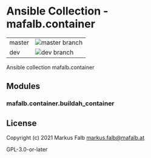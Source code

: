 # Ansible Collection - mafalb.container


|||
|---|---|
|master|![master branch](https://github.com/mafalb/ansible-collection-container/workflows/CI/badge.svg?branch=master)|
|dev|![dev branch](https://github.com/mafalb/ansible-collection-container/workflows/CI/badge.svg?branch=dev)|


Ansible collection mafalb.container

## Modules

### mafalb.container.buildah_container

## License

Copyright (c) 2021 Markus Falb <markus.falb@mafalb.at>

GPL-3.0-or-later
